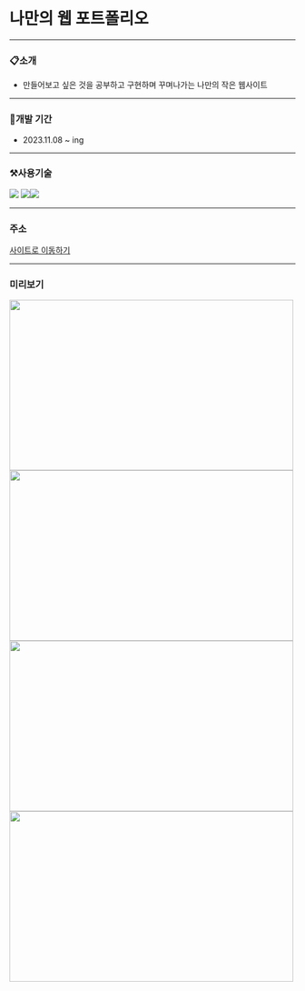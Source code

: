 # 나만의 웹 포트폴리오

---

### 📋소개

- 만들어보고 싶은 것을 공부하고 구현하며 꾸며나가는 나만의 작은 웹사이트

---

### 📅개발 기간

- 2023.11.08 ~ ing

---

### ⚒사용기술

<img src="https://img.shields.io/badge/javascript-F7DF1E?style=for-the-badge&logo=javascript&logoColor=black"> <img src="https://img.shields.io/badge/react-61DAFB?style=for-the-badge&logo=react&logoColor=black"><img src="https://img.shields.io/badge/styledcomponents-DB7093?style=for-the-badge&logo=styledcomponents&logoColor=black">

---

### 주소

<div>
    <a href='https://kim-museong.github.io/My-profile/'>사이트로 이동하기</a>
</div>

---

### 미리보기

<div>
    <img src="https://github.com/kim-museong/My-profile/assets/130715054/a6aa8da7-f7fd-440a-84ad-a55269906e17" width="500" height="300"/>
</div>
<div>
    <img src="https://github.com/kim-museong/My-profile/assets/130715054/c27525d9-c82e-4bca-bf8c-10c231a1c989" width="500" height="300"/>
</div>
<div>
    <img src="https://github.com/kim-museong/My-profile/assets/130715054/e76ae6d3-035e-40a7-8438-2a50eddf2322" width="500" height="300"/>
</div>
<div>
    <img src="https://github.com/kim-museong/My-profile/assets/130715054/19317d60-f9ec-4aae-8330-15c0d98018a3" width="500" height="300"/>
</div>
